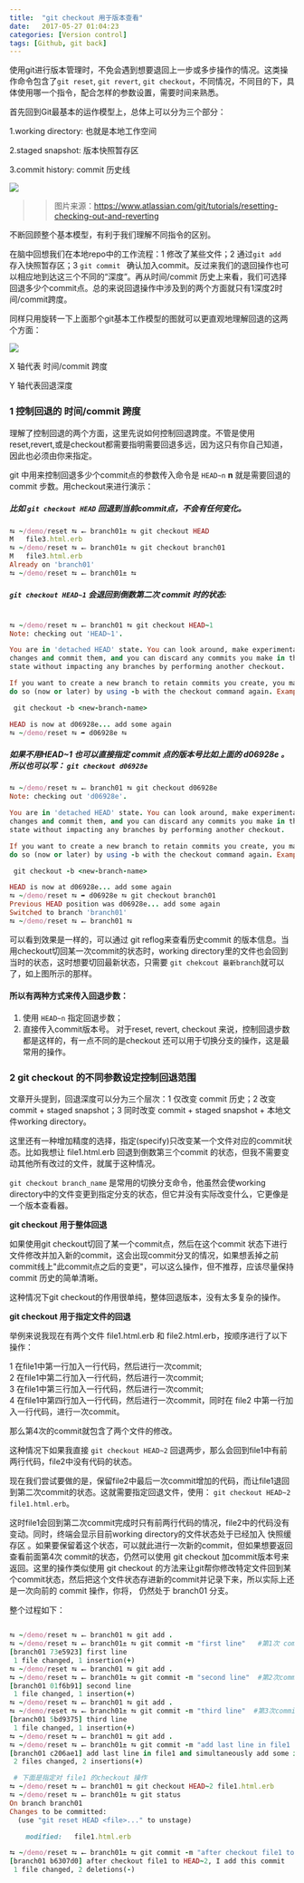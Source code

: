 ```yaml
---
title:  "git checkout 用于版本查看"
date:   2017-05-27 01:04:23
categories: [Version control]
tags: [Github, git back]
---
```


使用git进行版本管理时，不免会遇到想要退回上一步或多步操作的情况。这类操作命令包含了`git reset`, `git revert`, `git checkout`，不同情况，不同目的下，具体使用哪一个指令，配合怎样的参数设置，需要时间来熟悉。

首先回到Git最基本的运作模型上，总体上可以分为三个部分：

1.working directory: 也就是本地工作空间

2.staged snapshot: 版本快照暂存区

3.commit history: commit 历史线

![](/photos/postimages/01.svg)

>> 图片来源：https://www.atlassian.com/git/tutorials/resetting-checking-out-and-reverting

不断回顾整个基本模型，有利于我们理解不同指令的区别。

在脑中回想我们在本地repo中的工作流程：1 修改了某些文件；2 通过`git add ` 存入快照暂存区；3 `git commit ` 确认加入commit。反过来我们的退回操作也可以相应地到达这三个不同的“深度”。再从时间/commit 历史上来看，我们可选择回退多少个commit点。总的来说回退操作中涉及到的两个方面就只有1深度2时间/commit跨度。

同样只用旋转一下上面那个git基本工作模型的图就可以更直观地理解回退的这两个方面：

![](/photos/postimages/commit.jpg)

X 轴代表 时间/commit 跨度

Y 轴代表回退深度

### 1 控制回退的 时间/commit 跨度

理解了控制回退的两个方面，这里先说如何控制回退跨度。不管是使用reset,revert,或是checkout都需要指明需要回退多远，因为这只有你自己知道，因此也必须由你来指定。

git 中用来控制回退多少个commit点的参数传入命令是 `HEAD~n` **n** 就是需要回退的 commit 步数。用checkout来进行演示：

##### 比如 `git checkout HEAD` 回退到当前commit点，不会有任何变化。

```ruby
⮀ ~/demo/reset ⮀ ⭠ branch01± ⮀ git checkout HEAD
M	file3.html.erb
⮀ ~/demo/reset ⮀ ⭠ branch01± ⮀ git checkout branch01
M	file3.html.erb
Already on 'branch01'
⮀ ~/demo/reset ⮀ ⭠ branch01± ⮀

```

##### `git checkout HEAD~1` 会退回到倒数第二次 commit 时的状态:

```ruby

⮀ ~/demo/reset ⮀ ⭠ branch01 ⮀ git checkout HEAD~1
Note: checking out 'HEAD~1'.

You are in 'detached HEAD' state. You can look around, make experimental
changes and commit them, and you can discard any commits you make in this
state without impacting any branches by performing another checkout.

If you want to create a new branch to retain commits you create, you may
do so (now or later) by using -b with the checkout command again. Example:

 git checkout -b <new-branch-name>

HEAD is now at d06928e... add some again
⮀ ~/demo/reset ⮀ ➦ d06928e ⮀
```

##### 如果不用HEAD~1 也可以直接指定 commit 点的版本号比如上面的 **d06928e** 。所以也可以写： `git checkout d06928e`

```ruby
⮀ ~/demo/reset ⮀ ⭠ branch01 ⮀ git checkout d06928e
Note: checking out 'd06928e'.

You are in 'detached HEAD' state. You can look around, make experimental
changes and commit them, and you can discard any commits you make in this
state without impacting any branches by performing another checkout.

If you want to create a new branch to retain commits you create, you may
do so (now or later) by using -b with the checkout command again. Example:

 git checkout -b <new-branch-name>

HEAD is now at d06928e... add some again
⮀ ~/demo/reset ⮀ ➦ d06928e ⮀ git checkout branch01
Previous HEAD position was d06928e... add some again
Switched to branch 'branch01'
⮀ ~/demo/reset ⮀ ⭠ branch01 ⮀

```

可以看到效果是一样的，可以通过 git reflog来查看历史commit 的版本信息。当用checkout切回某一次commit的状态时，working directory里的文件也会回到当时的状态，这时想要切回最新状态，只需要 `git chekcout 最新branch`就可以了，如上图所示的那样。

#### 所以有两种方式来传入回退步数：
1. 使用 `HEAD~n` 指定回退步数；
2. 直接传入commit版本号。
对于reset, revert, checkout 来说，控制回退步数都是这样的，有一点不同的是checkout 还可以用于切换分支的操作，这是最常用的操作。

### 2 git checkout 的不同参数设定控制回退范围

文章开头提到，回退深度可以分为三个层次：1 仅改变 commit 历史；2 改变 commit + staged snapshot；3 同时改变 commit + staged snapshot + 本地文件working directory。

这里还有一种增加精度的选择，指定(specify)只改变某一个文件对应的commit状态。比如我想让 file1.html.erb 回退到倒数第三个commit 的状态，但我不需要变动其他所有改过的文件，就属于这种情况。

`git checkout branch_name` 是常用的切换分支命令，他虽然会使working directory中的文件变更到指定分支的状态，但它并没有实际改变什么，它更像是一个版本查看器。

**git checkout 用于整体回退**

如果使用git checkout切回了某一个commit点，然后在这个commit 状态下进行文件修改并加入新的commit，这会出现commit分叉的情况，如果想丢掉之前commit线上"此commit点之后的变更"，可以这么操作，但不推荐，应该尽量保持 commit 历史的简单清晰。

这种情况下git checkout的作用很单纯，整体回退版本，没有太多复杂的操作。

**git checkout 用于指定文件的回退**

举例来说我现在有两个文件 file1.html.erb 和 file2.html.erb，按顺序进行了以下操作：

1 在file1中第一行加入一行代码，然后进行一次commit;<br>
2 在file1中第二行加入一行代码，然后进行一次commit;<br>
3 在file1中第三行加入一行代码，然后进行一次commit;<br>
4 在file1中第四行加入一行代码，然后进行一次commit，同时在 file2 中第一行加入一行代码，进行一次commit。

那么第4次的commit就包含了两个文件的修改。

这种情况下如果我直接 `git checkout HEAD~2` 回退两步，那么会回到file1中有前两行代码，file2中没有代码的状态。

现在我们尝试要做的是，保留file2中最后一次commit增加的代码，而让file1退回到第二次commit的状态。这就需要指定回退文件，使用： `git checkout HEAD~2 file1.html.erb`。

这时file1会回到第二次commit完成时只有前两行代码的情况，file2中的代码没有变动。同时，终端会显示目前working directory的文件状态处于已经加入 快照缓存区 。如果要保留着这个状态，可以就此进行一次新的commit，但如果想要返回查看前面第4次 commit的状态，仍然可以使用 git checkout 加commit版本号来返回。这里的操作类似使用 git checkout 的方法来让git帮你修改特定文件回到某个commit状态，然后把这个文件状态存进新的commit并记录下来，所以实际上还是一次向前的 commit 操作，你将， 仍然处于 branch01 分支。

整个过程如下：

```ruby

⮀ ~/demo/reset ⮀ ⭠ branch01 ⮀ git add .
⮀ ~/demo/reset ⮀ ⭠ branch01± ⮀ git commit -m "first line"   #第1次 commit
[branch01 73e5923] first line
 1 file changed, 1 insertion(+)
⮀ ~/demo/reset ⮀ ⭠ branch01 ⮀ git add .
⮀ ~/demo/reset ⮀ ⭠ branch01± ⮀ git commit -m "second line"  #第2次commit
[branch01 01f6b91] second line
 1 file changed, 1 insertion(+)
⮀ ~/demo/reset ⮀ ⭠ branch01 ⮀ git add .
⮀ ~/demo/reset ⮀ ⭠ branch01± ⮀ git commit -m "third line"  #第3次commit
[branch01 5bd9375] third line
 1 file changed, 1 insertion(+)
⮀ ~/demo/reset ⮀ ⭠ branch01 ⮀ git add .
⮀ ~/demo/reset ⮀ ⭠ branch01± ⮀ git commit -m "add last line in file1 and simultaneously add some in file2"                                                                                                                                            #第4次commit
[branch01 c206ae1] add last line in file1 and simultaneously add some in file2
 2 files changed, 2 insertions(+)

 # 下面是指定对 file1 的checkout 操作
⮀ ~/demo/reset ⮀ ⭠ branch01 ⮀ git checkout HEAD~2 file1.html.erb
⮀ ~/demo/reset ⮀ ⭠ branch01± ⮀ git status
On branch branch01
Changes to be committed:
  (use "git reset HEAD <file>..." to unstage)

	modified:   file1.html.erb

⮀ ~/demo/reset ⮀ ⭠ branch01± ⮀ git commit -m "after checkout file1 to HEAD~2, I add this commit"
[branch01 b6307d0] after checkout file1 to HEAD~2, I add this commit
 1 file changed, 2 deletions(-)

```
